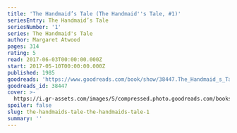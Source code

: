 ```yaml
---
title: 'The Handmaid’s Tale (The Handmaid''s Tale, #1)'
seriesEntry: The Handmaid’s Tale
seriesNumber: '1'
series: The Handmaid's Tale
author: Margaret Atwood
pages: 314
rating: 5
read: 2017-06-03T00:00:00.000Z
start: 2017-05-10T00:00:00.000Z
published: 1985
goodreads: 'https://www.goodreads.com/book/show/38447.The_Handmaid_s_Tale'
goodreads_id: 38447
cover: >-
  https://i.gr-assets.com/images/S/compressed.photo.goodreads.com/books/1578028274l/38447._SX315_.jpg
spoiler: false
slug: the-handmaids-tale-the-handmaids-tale-1
summary: ''
---
```


